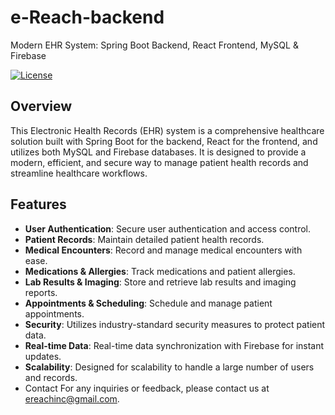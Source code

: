# e-Reach-backend
Modern EHR System: Spring Boot Backend, React Frontend, MySQL &amp; Firebase

[![License](https://img.shields.io/badge/license-MIT-blue.svg)](LICENSE)

## Overview

This Electronic Health Records (EHR) system is a comprehensive healthcare solution built with Spring Boot for the backend, React for the frontend, and utilizes both MySQL and Firebase databases. It is designed to provide a modern, efficient, and secure way to manage patient health records and streamline healthcare workflows.

## Features

- **User Authentication**: Secure user authentication and access control.
- **Patient Records**: Maintain detailed patient health records.
- **Medical Encounters**: Record and manage medical encounters with ease.
- **Medications & Allergies**: Track medications and patient allergies.
- **Lab Results & Imaging**: Store and retrieve lab results and imaging reports.
- **Appointments & Scheduling**: Schedule and manage patient appointments.
- **Security**: Utilizes industry-standard security measures to protect patient data.
- **Real-time Data**: Real-time data synchronization with Firebase for instant updates.
- **Scalability**: Designed for scalability to handle a large number of users and records.
- Contact
For any inquiries or feedback, please contact us at ereachinc@gmail.com.

